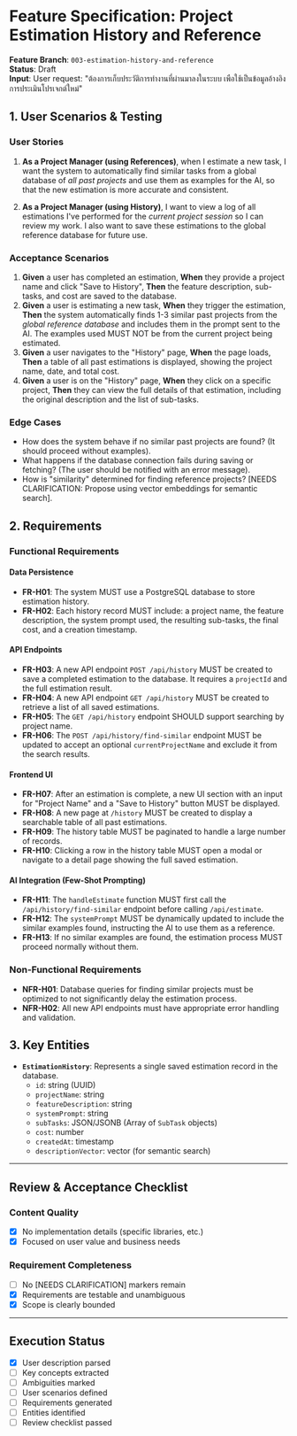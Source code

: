 # Feature Specification: Project Estimation History and Reference

**Feature Branch**: `003-estimation-history-and-reference`  
**Status**: Draft  
**Input**: User request: "ต้องการเก็บประวัติการทำงานที่ผ่านมาลงในระบบ เพือใช้เป็นข้อมูลอ้างอิงการประเมินโปรเจกต์ใหม่"

## 1. User Scenarios & Testing

### User Stories

1.  **As a Project Manager (using References)**, when I estimate a new task, I want the system to automatically find similar tasks from a global database of _all past projects_ and use them as examples for the AI, so that the new estimation is more accurate and consistent.

2.  **As a Project Manager (using History)**, I want to view a log of all estimations I've performed for the _current project session_ so I can review my work. I also want to save these estimations to the global reference database for future use.

### Acceptance Scenarios

1.  **Given** a user has completed an estimation, **When** they provide a project name and click "Save to History", **Then** the feature description, sub-tasks, and cost are saved to the database.
2.  **Given** a user is estimating a new task, **When** they trigger the estimation, **Then** the system automatically finds 1-3 similar past projects from the _global reference database_ and includes them in the prompt sent to the AI. The examples used MUST NOT be from the current project being estimated.
3.  **Given** a user navigates to the "History" page, **When** the page loads, **Then** a table of all past estimations is displayed, showing the project name, date, and total cost.
4.  **Given** a user is on the "History" page, **When** they click on a specific project, **Then** they can view the full details of that estimation, including the original description and the list of sub-tasks.

### Edge Cases

- How does the system behave if no similar past projects are found? (It should proceed without examples).
- What happens if the database connection fails during saving or fetching? (The user should be notified with an error message).
- How is "similarity" determined for finding reference projects? [NEEDS CLARIFICATION: Propose using vector embeddings for semantic search].

## 2. Requirements

### Functional Requirements

#### Data Persistence

- **FR-H01**: The system MUST use a PostgreSQL database to store estimation history.
- **FR-H02**: Each history record MUST include: a project name, the feature description, the system prompt used, the resulting sub-tasks, the final cost, and a creation timestamp.

#### API Endpoints

- **FR-H03**: A new API endpoint `POST /api/history` MUST be created to save a completed estimation to the database. It requires a `projectId` and the full estimation result.
- **FR-H04**: A new API endpoint `GET /api/history` MUST be created to retrieve a list of all saved estimations.
- **FR-H05**: The `GET /api/history` endpoint SHOULD support searching by project name.
- **FR-H06**: The `POST /api/history/find-similar` endpoint MUST be updated to accept an optional `currentProjectName` and exclude it from the search results.

#### Frontend UI

- **FR-H07**: After an estimation is complete, a new UI section with an input for "Project Name" and a "Save to History" button MUST be displayed.
- **FR-H08**: A new page at `/history` MUST be created to display a searchable table of all past estimations.
- **FR-H09**: The history table MUST be paginated to handle a large number of records.
- **FR-H10**: Clicking a row in the history table MUST open a modal or navigate to a detail page showing the full saved estimation.

#### AI Integration (Few-Shot Prompting)

- **FR-H11**: The `handleEstimate` function MUST first call the `/api/history/find-similar` endpoint before calling `/api/estimate`.
- **FR-H12**: The `systemPrompt` MUST be dynamically updated to include the similar examples found, instructing the AI to use them as a reference.
- **FR-H13**: If no similar examples are found, the estimation process MUST proceed normally without them.

### Non-Functional Requirements

- **NFR-H01**: Database queries for finding similar projects must be optimized to not significantly delay the estimation process.
- **NFR-H02**: All new API endpoints must have appropriate error handling and validation.

## 3. Key Entities

- **`EstimationHistory`**: Represents a single saved estimation record in the database.
  - `id`: string (UUID)
  - `projectName`: string
  - `featureDescription`: string
  - `systemPrompt`: string
  - `subTasks`: JSON/JSONB (Array of `SubTask` objects)
  - `cost`: number
  - `createdAt`: timestamp
  - `descriptionVector`: vector (for semantic search)

---

## Review & Acceptance Checklist

### Content Quality

- [x] No implementation details (specific libraries, etc.)
- [x] Focused on user value and business needs

### Requirement Completeness

- [ ] No [NEEDS CLARIFICATION] markers remain
- [x] Requirements are testable and unambiguous
- [x] Scope is clearly bounded

---

## Execution Status

- [x] User description parsed
- [ ] Key concepts extracted
- [ ] Ambiguities marked
- [ ] User scenarios defined
- [ ] Requirements generated
- [ ] Entities identified
- [ ] Review checklist passed

